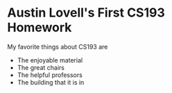 # Austin Lovell's First CS193 Homework

My favorite things about CS193 are
- The enjoyable material
- The great chairs
- The helpful professors
- The building that it is in

